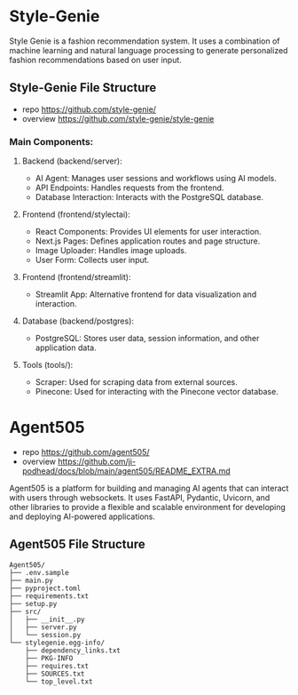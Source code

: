 # Style-Genie 
Style Genie is a fashion recommendation system. It uses a combination of machine learning and natural language processing to generate personalized fashion recommendations based on user input.

## Style-Genie File Structure

- repo  https://github.com/style-genie/
- overview https://github.com/style-genie/style-genie

### Main Components:

1.  Backend (backend/server):
    *   AI Agent: Manages user sessions and workflows using AI models.
    *   API Endpoints: Handles requests from the frontend.
    *   Database Interaction: Interacts with the PostgreSQL database.

2.  Frontend (frontend/stylectai):
    *   React Components: Provides UI elements for user interaction.
    *   Next.js Pages: Defines application routes and page structure.
    *   Image Uploader: Handles image uploads.
    *   User Form: Collects user input.

3.  Frontend (frontend/streamlit):
    *   Streamlit App: Alternative frontend for data visualization and interaction.

4.  Database (backend/postgres):
    *   PostgreSQL: Stores user data, session information, and other application data.

5.  Tools (tools/):
    *   Scraper: Used for scraping data from external sources.
    *   Pinecone: Used for interacting with the Pinecone vector database.


# Agent505
- repo  https://github.com/agent505/
- overview https://github.com/ji-podhead/docs/blob/main/agent505/README_EXTRA.md

Agent505 is a platform for building and managing AI agents that can interact with users through websockets. It uses FastAPI, Pydantic, Uvicorn, and other libraries to provide a flexible and scalable environment for developing and deploying AI-powered applications.

## Agent505 File Structure

```
Agent505/
├── .env.sample
├── main.py
├── pyproject.toml
├── requirements.txt
├── setup.py
├── src/
│   ├── __init__.py
│   ├── server.py
│   └── session.py
└── stylegenie.egg-info/
    ├── dependency_links.txt
    ├── PKG-INFO
    ├── requires.txt
    ├── SOURCES.txt
    └── top_level.txt
```
